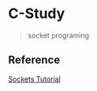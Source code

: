 # C-Study
> socket programing


## Reference
[Sockets Tutorial](http://www.cs.rpi.edu/~moorthy/Courses/os98/Pgms/socket.html)